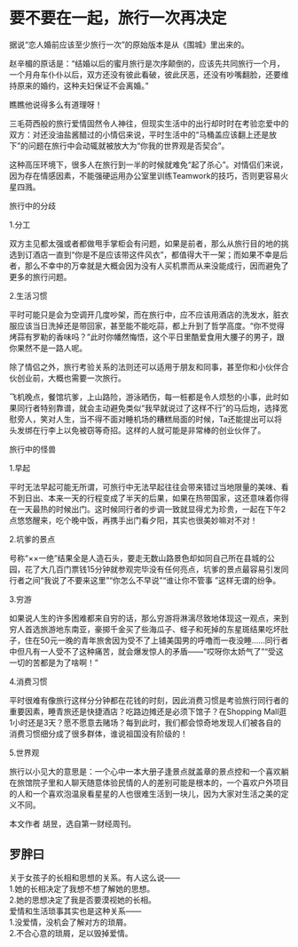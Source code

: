 # 要不要在一起，旅行一次再决定

据说“恋人婚前应该至少旅行一次”的原始版本是从《围城》里出来的。

赵辛楣的原话是：“结婚以后的蜜月旅行是次序颠倒的，应该先共同旅行一个月，一个月舟车仆仆以后，双方还没有彼此看破，彼此厌恶，还没有吵嘴翻脸，还要维持原来的婚约，这种夫妇保证不会离婚。” 

瞧瞧他说得多么有道理呀！

三毛荷西般的旅行爱情固然令人神往，但现实生活中的出行却时时在考验恋爱中的双方：对还没油盐酱醋过的小情侣来说，平时生活中的“马桶盖应该翻上还是放下”的问题在旅行中会动辄就被放大为“你我的世界观是否契合”。

这种高压环境下，很多人在旅行到一半的时候就难免“起了杀心”。对情侣们来说，因为存在情感因素，不能强硬运用办公室里训练Teamwork的技巧，否则更容易火星四溅。

旅行中的分歧 

1.分工

双方主见都太强或者都做甩手掌柜会有问题，如果是前者，那么从旅行目的地的挑选到订酒店一直到“你是不是应该带这件风衣”，都值得大干一架；而如果不幸是后者，那么不幸中的万幸就是大概会因为没有人买机票而从来没能成行，因而避免了更多的旅行问题。 

2.生活习惯

平时可能只是会为空调开几度吵架，而在旅行中，应不应该用酒店的洗发水，脏衣服应该当日洗掉还是带回家，甚至能不能吃蒜，都上升到了哲学高度。“你不觉得烤蒜有罗勒的香味吗？”此时你幡然悔悟，这个平日里酷爱食用大腰子的男子，跟你果然不是一路人呢。 

除了情侣之外，旅行考验关系的法则还可以适用于朋友和同事，甚至你和小伙伴合伙创业前，大概也需要一次旅行。

飞机晚点，餐馆坑爹，上山路险，游泳晒伤，每一桩都是令人烦愁的小事，此时如果同行者特别靠谱，就会主动避免类似“我早就说过了这样不行”的马后炮，选择宽慰旁人，笑对人生，当不得不面对睡机场的糟糕局面的时候，Ta还能提出可以将头发绑在行李上以免被窃等奇招。这样的人就可能是非常棒的创业伙伴了。

旅行中的怪兽

1.早起

平时无法早起可能无所谓，可旅行中无法早起往往会带来错过当地限量的美味、看不到日出、本来一天的行程变成了半天的后果，如果在热带国家，这还意味着你得在一天最热的时候出门。这时候同行者的步调一致就显得尤为珍贵，一起在下午2点悠悠醒来，吃个晚中饭，再携手出门看夕阳，其实也很美妙嘛对不对！

2.坑爹的景点

号称“××一绝”结果全是人造石头，要走无数山路景色却如同自己所在县城的公园，花了大几百门票钱15分钟就参观完毕没有任何亮点，坑爹的景点最容易引发同行者之间“我说了不要来这里”“你怎么不早说”“谁让你不管事 ”这样无谓的纷争。 

3.穷游

如果说人生的许多困难都来自穷的话，那么穷游将淋漓尽致地体现这一观点，来到穷人首选旅游地东南亚，豪掷千金买了些海瓜子、蛏子和死掉的东星斑结果吃坏肚子，住在50元一晚的青年旅舍因为受不了上铺美国男的呼噜而一夜没睡……同行者中但凡有一人受不了这种痛苦，就会爆发惊人的矛盾——“哎呀你太娇气了”“受这一切的苦都是为了啥啊！” 

4.消费习惯

平时很难有像旅行这样分分钟都在花钱的时刻，因此消费习惯是考验旅行同行者的重要因素，睡青旅还是快捷酒店？吃路边摊还是必须下馆子？在Shopping Mall逛1小时还是3天？愿不愿意去赌场？每到此时，我们都会惊奇地发现人们被各自的消费习惯细分成了很多群体，谁说祖国没有阶级的！

5.世界观

旅行以小见大的意思是：一个心中一本大册子逢景点就盖章的景点控和一个喜欢躺在旅馆院子里和人聊天随意体验民情的人的差别可能是根本的，一个喜欢户外项目的人和一个喜欢泡温泉看星星的人也很难生活到一块儿，因为大家对生活之美的定义不同。



本文作者 胡昱，选自第一财经周刊。

## 罗胖曰

关于女孩子的长相和思想的关系。有人这么说——  
1.她的长相决定了我想不想了解她的思想。  
2.她的思想决定了我是否要漠视她的长相。  
爱情和生活琐事其实也是这种关系——  
1.没爱情，没机会了解对方的琐屑。  
2.不合心意的琐屑，足以毁掉爱情。  